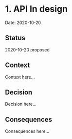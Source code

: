 # 1. API In design

Date: 2020-10-20

## Status

2020-10-20 proposed

## Context

Context here...

## Decision

Decision here...

## Consequences

Consequences here...
